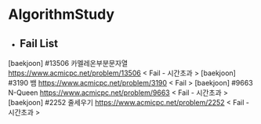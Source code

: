 # AlgorithmStudy

- ## Fail List

[baekjoon] #13506 카멜레온부분문자열
https://www.acmicpc.net/problem/13506
< Fail - 시간초과 >
[baekjoon] #3190 뱀
https://www.acmicpc.net/problem/3190
< Fail >
[baekjoon] #9663 N-Queen
https://www.acmicpc.net/problem/9663
< Fail - 시간초과 >
[baekjoon] #2252 줄세우기
https://www.acmicpc.net/problem/2252
< Fail - 시간초과 >
